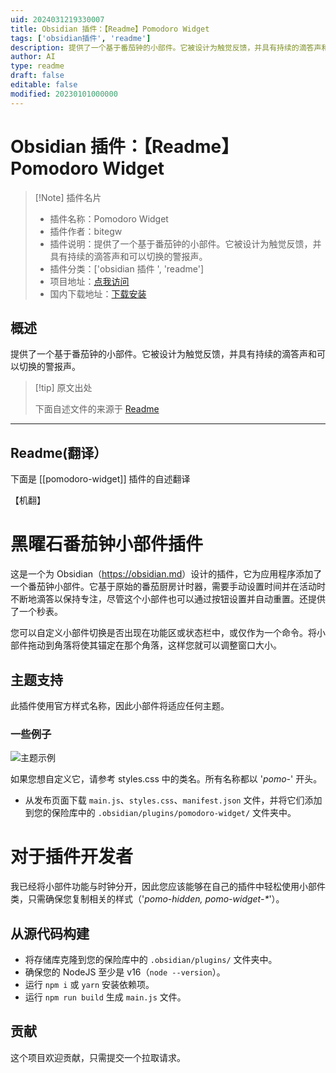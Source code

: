 ```yaml
---
uid: 2024031219330007
title: Obsidian 插件：【Readme】Pomodoro Widget
tags: ['obsidian插件', 'readme']
description: 提供了一个基于番茄钟的小部件。它被设计为触觉反馈，并具有持续的滴答声和可以切换的警报声。
author: AI
type: readme
draft: false
editable: false
modified: 20230101000000
---
```


# Obsidian 插件：【Readme】Pomodoro Widget

> [!Note] 插件名片
> - 插件名称：Pomodoro Widget
> - 插件作者：bitegw
> - 插件说明：提供了一个基于番茄钟的小部件。它被设计为触觉反馈，并具有持续的滴答声和可以切换的警报声。
> - 插件分类：['obsidian 插件 ', 'readme']
> - 项目地址：[点我访问](https://github.com/bitegw/obsidian-pomodoro-widget)
> - 国内下载地址：[下载安装](https://pkmer.cn/products/plugin/pluginMarket/?pomodoro-widget)

## 概述

提供了一个基于番茄钟的小部件。它被设计为触觉反馈，并具有持续的滴答声和可以切换的警报声。

> [!tip] 原文出处
>
>下面自述文件的来源于 [Readme](https://ghproxy.net/https://raw.githubusercontent.com/bitegw/obsidian-pomodoro-widget/main/README.md)

---

## Readme(翻译）

下面是 [[pomodoro-widget]] 插件的自述翻译

【机翻】

# 黑曜石番茄钟小部件插件

这是一个为 Obsidian（<https://obsidian.md>）设计的插件，它为应用程序添加了一个番茄钟小部件。它基于原始的番茄厨房计时器，需要手动设置时间并在活动时不断地滴答以保持专注，尽管这个小部件也可以通过按钮设置并自动重置。还提供了一个秒表。

您可以自定义小部件切换是否出现在功能区或状态栏中，或仅作为一个命令。将小部件拖动到角落将使其锚定在那个角落，这样您就可以调整窗口大小。

## 主题支持

此插件使用官方样式名称，因此小部件将适应任何主题。

### 一些例子

![主题示例](https://cdn.pkmer.cn/covers/pomodoro-widget_2_0.png!pkmer)

如果您想自定义它，请参考 styles.css 中的类名。所有名称都以 '*pomo-*' 开头。

- 从发布页面下载 `main.js`、`styles.css`、`manifest.json` 文件，并将它们添加到您的保险库中的 `.obsidian/plugins/pomodoro-widget/` 文件夹中。

# 对于插件开发者

我已经将小部件功能与时钟分开，因此您应该能够在自己的插件中轻松使用小部件类，只需确保您复制相关的样式（'*pomo-hidden, pomo-widget-\**'）。

## 从源代码构建

- 将存储库克隆到您的保险库中的 `.obsidian/plugins/` 文件夹中。
- 确保您的 NodeJS 至少是 v16（`node --version`）。
- 运行 `npm i` 或 `yarn` 安装依赖项。
- 运行 `npm run build` 生成 `main.js` 文件。

## 贡献

这个项目欢迎贡献，只需提交一个拉取请求。
